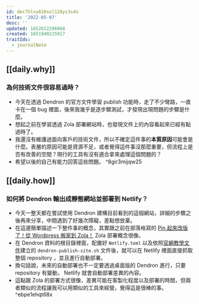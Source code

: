 ```yaml
---
id: dec7hlvy610sol126ys3s4o
title: '2022-05-07'
desc: ''
updated: 1652622296968
created: 1651940225917
traitIds:
  - journalNote
---
```


## [[daily.why]]

### 為何技術文件很容易過時？
- 今天在透過 Dendron 的官方文件學習 publish 功能時，走了不少彎路，一直卡在一個 bug 裡面，後來我幾乎是逐步驟測試，才發現出現問題的步驟是什麼。
- 想起之前在學習透過 Zola 部署網站時，也發現文件上的內容看起來已經有點過時了。
- 我還沒有維護過面向客戶的技術文件，所以不確定這件事的**本質原因**可能會是什麼。表層的原因可能是資源不足，或者覺得這件事沒那麼重要，但流程上是否有改善的空間？現行的工具有沒有適合拿來處理這個問題的？
- 希望以後的自己有能力回答這些問題。 ^8gir3mijqw25

## [[daily.how]]

### 如何將 Dendron 輸出成靜態網站並部署到 Netlify？
- 今天一整天都在嘗試使用 Dendron 建構目前看到的這個網站，詳細的步驟之後再來分享，中間遇到了好幾次障礙，差點想放棄。
- 在這邊簡單描述一下整件事的概念，其實跟之前在部落格寫的 [Pin 起來改版了！從 Wordpress 搬家到 Zola！](https://pinchlime.com/blog/rebuilt-pinchlime/) Zola 部署概念很像。
- 在 Dendron 資料的根目錄裡面，配置好 `Netlify.toml` 以及依照[官網教學文件](https://wiki.dendron.so/notes/yetuum6o9wZi6eVJQBbQb/)建立的 `dendron-publish-site.sh` 文件後，就可以在 Netlify 裡面直接抓取整個 repository ，並且進行自動部署。
- 換句話說，未來的自動部署也不一定要透過桌面版的 Dendron 進行，只要 repository 有變動， Netlify 就會自動部署差異的內容。
- 這點跟 Zola 的部署方式很像，差異可能在客製化程度以及部署的時間，但兩者類似的流程讓我可以用類似的工具來經營，覺得這是很棒的事。 ^ebpe1ehqt68x

